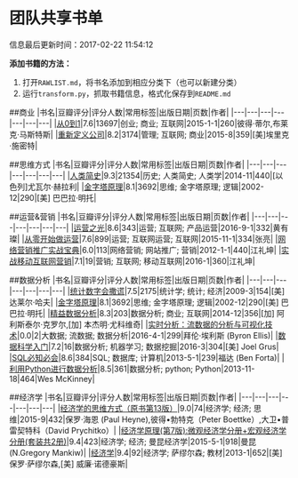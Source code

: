 # 团队共享书单

信息最后更新时间：2017-02-22 11:54:12

**添加书籍的方法：**

1. 打开`RAWLIST.md`，将书名添加到相应分类下（也可以新建分类）
2. 运行`transform.py`，抓取书籍信息，格式化保存到`README.md`


##商业
|书名|豆瓣评分|评分人数|常用标签|出版日期|页数|作者|
|---|---|---|---|---|---|---|
|[从0到1](https://book.douban.com/subject/26297606)|7.6|13697|创业; 商业; 互联网|2015-1-1|260|彼得·蒂尔,布莱克·马斯特斯|
|[重新定义公司](https://book.douban.com/subject/26582822)|8.2|3174|管理; 互联网; 商业|2015-8|359|[美]埃里克·施密特|

##思维方式
|书名|豆瓣评分|评分人数|常用标签|出版日期|页数|作者|
|---|---|---|---|---|---|---|
|[人类简史](https://book.douban.com/subject/25985021)|9.3|21354|历史; 人类简史; 人类学|2014-11|440|[以色列]尤瓦尔·赫拉利|
|[金字塔原理](https://book.douban.com/subject/1020644)|8.1|3692|思维; 金字塔原理; 逻辑|2002-12|290|[美] 巴巴拉·明托|

##运营&营销
|书名|豆瓣评分|评分人数|常用标签|出版日期|页数|作者|
|---|---|---|---|---|---|---|
|[运营之光](https://book.douban.com/subject/26873486)|8.6|343|运营; 互联网; 产品运营|2016-9-1|332|黄有璨|
|[从零开始做运营](https://book.douban.com/subject/26682111)|7.6|899|运营; 互联网运营; 互联网|2015-11-1|334|张亮|
|[网络营销推广实战宝典](https://book.douban.com/subject/7067578)|6.0|113|网络营销; 网站推广; 营销|2012-1-1|440|江礼坤|
|[实战移动互联网营销](https://book.douban.com/subject/26698429)|7.1|19|营销; 互联网; 移动互联网|2016-1|360|江礼坤|

##数据分析
|书名|豆瓣评分|评分人数|常用标签|出版日期|页数|作者|
|---|---|---|---|---|---|---|
|[统计数字会撒谎](https://book.douban.com/subject/3595095)|7.5|2175|统计学; 统计; 经济|2009-3|154|[美] 达莱尔·哈夫|
|[金字塔原理](https://book.douban.com/subject/1020644)|8.1|3692|思维; 金字塔原理; 逻辑|2002-12|290|[美] 巴巴拉·明托|
|[精益数据分析](https://book.douban.com/subject/26278639)|8.3|203|数据分析; 商业; 互联网|2014-12|356|[加] 阿利斯泰尔·克罗尔,[加] 本杰明·尤科维奇|
|[实时分析：流数据的分析与可视化技术](https://book.douban.com/subject/26773406)|0.0|2|大数据; 流数据; 数据分析|2016-4-1|299|拜伦·埃利斯 (Byron Ellis)|
|[数据科学入门](https://book.douban.com/subject/26741078)|7.2|16|数据分析; 机器学习; 数据挖掘|2016-3|304|[美] Joel Grus|
|[SQL必知必会](https://book.douban.com/subject/24250054)|8.6|384|SQL; 数据库; 计算机|2013-5-1|239|福达 (Ben Forta)|
|[利用Python进行数据分析](https://book.douban.com/subject/25779298)|8.5|361|数据分析; python; Python|2013-11-18|464|Wes McKinney|

##经济学
|书名|豆瓣评分|评分人数|常用标签|出版日期|页数|作者|
|---|---|---|---|---|---|---|
|[经济学的思维方式（原书第13版）](https://book.douban.com/subject/26604224)|9.0|74|经济学; 经济; 思维|2015-9|432|保罗·海恩 (Paul Heyne),彼得•勃特克（Peter Boettke）,大卫•普雷契特科（David Prychitko）|
|[经济学原理(第7版):微观经济学分册+宏观经济学分册(套装共2册)](https://book.douban.com/subject/26435630)|9.4|423|经济学; 经济; 曼昆经济学|2015-5-1|918|曼昆 (N.Gregory Mankiw)|
|[经济学](https://book.douban.com/subject/20502310)|9.4|92|经济学; 萨缪尔森; 教材|2013-1|652|[美] 保罗·萨缪尔森,[美] 威廉·诺德豪斯|
